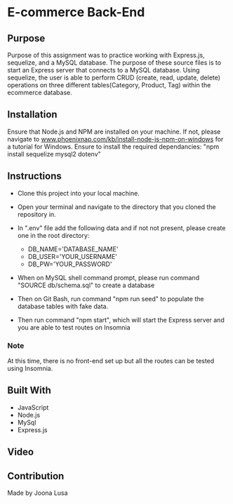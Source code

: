 # E-commerce Back-End

## Purpose

Purpose of this assignment was to practice working with Express.js, sequelize, and a MySQL database.
The purpose of these source files is to start an Express server that connects to a MySQL database. Using sequelize, the user is able to perform CRUD (create, read, update, delete) operations on three different tables(Category, Product, Tag) within the ecommerce database.

## Installation

Ensure that Node.js and NPM are installed on your machine. If not, please navigate to www.phoenixnap.com/kb/install-node-js-npm-on-windows for a tutorial for Windows.
Ensure to install the required dependancies: "npm install sequelize mysql2 dotenv"

## Instructions

- Clone this project into your local machine.
- Open your terminal and navigate to the directory that you cloned the repository in.
- In ".env" file add the following data and if not not present, please create one in the root directory:

  - DB_NAME='DATABASE_NAME'
  - DB_USER='YOUR_USERNAME'
  - DB_PW='YOUR_PASSWORD'

- When on MySQL shell command prompt, please run command "SOURCE db/schema.sql" to create a database
- Then on Git Bash, run command "npm run seed" to populate the database tables with fake data.
- Then run command "npm start", which will start the Express server and you are able to test routes on Insomnia

### Note

At this time, there is no front-end set up but all the routes can be tested using Insomnia.

## Built With

- JavaScript
- Node.js
- MySql
- Express.js

## Video

## Contribution

Made by Joona Lusa
